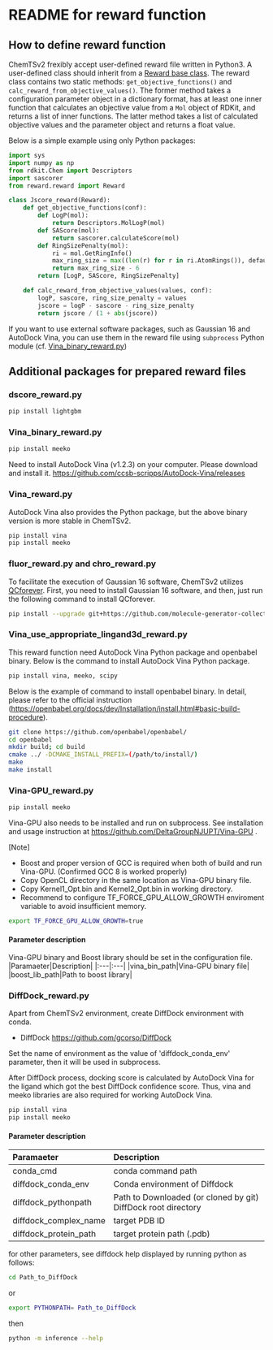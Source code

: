 # README for reward function

## How to define reward function

ChemTSv2 frexibly accept user-defined reward file written in Python3.
A user-defined class should inherit from a [Reward base class](./reward.py). 
The reward class contains two static methods: `get_objective_functions()` and `calc_reward_from_objective_values()`. 
The former method takes a configuration parameter object in a dictionary format, has at least one inner function that calculates an objective value from a `Mol` object of RDKit, and returns a list of inner functions. 
The latter method takes a list of calculated objective values and the parameter object and returns a float value. 

Below is a simple example using only Python packages:
```python
import sys
import numpy as np
from rdkit.Chem import Descriptors
import sascorer
from reward.reward import Reward

class Jscore_reward(Reward):
    def get_objective_functions(conf):
        def LogP(mol):
            return Descriptors.MolLogP(mol)
        def SAScore(mol):
            return sascorer.calculateScore(mol)
        def RingSizePenalty(mol):
            ri = mol.GetRingInfo()
            max_ring_size = max((len(r) for r in ri.AtomRings()), default=0)
            return max_ring_size - 6
        return [LogP, SAScore, RingSizePenalty]

    def calc_reward_from_objective_values(values, conf):
        logP, sascore, ring_size_penalty = values
        jscore = logP - sascore - ring_size_penalty
        return jscore / (1 + abs(jscore))
```

If you want to use external software packages, such as Gaussian 16 and AutoDock Vina, you can use them in the reward file using `subprocess` Python module (cf. [Vina_binary_reward.py](./Vina_binary_reward.py))

## Additional packages for prepared reward files
### dscore_reward.py
```bash
pip install lightgbm
```

### Vina_binary_reward.py
```bash
pip install meeko
```
Need to install AutoDock Vina (v1.2.3) on your computer. Please download and install it. https://github.com/ccsb-scripps/AutoDock-Vina/releases

### Vina_reward.py
AutoDock Vina also provides the Python package, but the above binary version is more stable in ChemTSv2.
```bash
pip install vina
pip install meeko 
```

### fluor_reward.py and chro_reward.py
To facilitate the execution of Gaussian 16 software, ChemTSv2 utilizes [QCforever](https://github.com/molecule-generator-collection/QCforever). 
First, you need to install Gaussian 16 software, and then, just run the following command to install QCforever. 
```bash
pip install --upgrade git+https://github.com/molecule-generator-collection/QCforever.git
```

### Vina_use_appropriate_lingand3d_reward.py
This reward function need AutoDock Vina Python package and openbabel binary.
Below is the command to install AutoDock Vina Python package.
```bash
pip install vina, meeko, scipy
```
Below is the example of command to install openbabel binary. 
In detail, please refer to the official instruction (https://openbabel.org/docs/dev/Installation/install.html#basic-build-procedure). 
```bash
git clone https://github.com/openbabel/openbabel/
cd openbabel
mkdir build; cd build
cmake ../ -DCMAKE_INSTALL_PREFIX=(/path/to/install/)
make
make install
```

### Vina-GPU_reward.py
```bash
pip install meeko
```

Vina-GPU also needs to be installed and run on subprocess. See installation and usage instruction at https://github.com/DeltaGroupNJUPT/Vina-GPU .

[Note]
* Boost and proper version of GCC is required when both of build and run Vina-GPU. (Confirmed GCC 8 is worked properly)
* Copy OpenCL directory in the same location as Vina-GPU binary file.
* Copy Kernel1_Opt.bin and Kernel2_Opt.bin in working directory.
* Recommend to configure TF_FORCE_GPU_ALLOW_GROWTH enviroment variable to avoid insufficient memory.
```bash
export TF_FORCE_GPU_ALLOW_GROWTH=true
```

#### Parameter description

Vina-GPU binary and Boost library should be set in the configuration file.
|Paramaeter|Description|
|:---|:---|
|vina_bin_path|Vina-GPU binary file|
|boost_lib_path|Path to boost library|

### DiffDock_reward.py

Apart from ChemTSv2 environment, create DiffDock environment with conda.

* DiffDock
https://github.com/gcorso/DiffDock

Set the name of environment as the value of 'diffdock_conda_env' parameter, then it will be used in subprocess.

After DiffDock process, docking score is calculated by AutoDock Vina for the ligand which got the best DiffDock confidence score.
Thus, vina and meeko libraries are also required for working AutoDock Vina.

```bash
pip install vina
pip install meeko
```

#### Parameter description

|Paramaeter|Description|
|:---|:---|
|conda_cmd|conda command path|
|diffdock_conda_env|Conda environment of Diffdock|
|diffdock_pythonpath|Path to Downloaded (or cloned by git) DiffDock root directory|
|diffdock_complex_name|target PDB ID|
|diffdock_protein_path|target protein path (.pdb)|

for other parameters, see diffdock help displayed by running python as follows:

```bash
cd Path_to_DiffDock 
```
or 

```bash
export PYTHONPATH= Path_to_DiffDock
```

then

```bash
python -m inference --help

```
